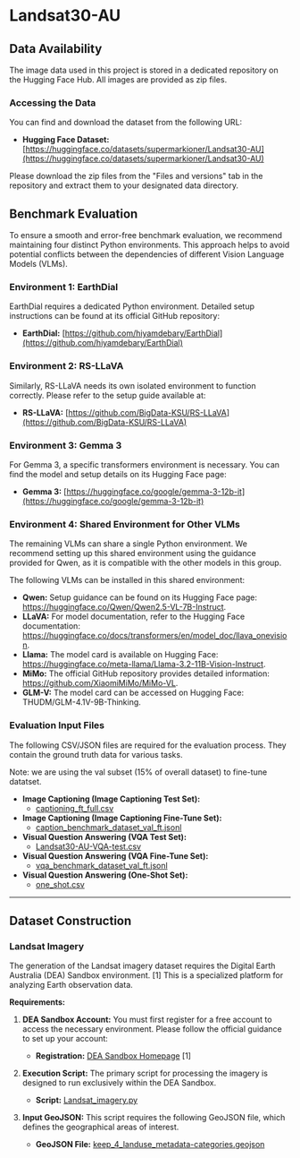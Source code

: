 # Landsat30-AU

## Data Availability

The image data used in this project is stored in a dedicated repository on the Hugging Face Hub. All images are provided as zip files.

### Accessing the Data

You can find and download the dataset from the following URL:

*   **Hugging Face Dataset:** [https://huggingface.co/datasets/supermarkioner/Landsat30-AU](https://huggingface.co/datasets/supermarkioner/Landsat30-AU)

Please download the zip files from the "Files and versions" tab in the repository and extract them to your designated data directory.

## Benchmark Evaluation

To ensure a smooth and error-free benchmark evaluation, we recommend maintaining four distinct Python environments. This approach helps to avoid potential conflicts between the dependencies of different Vision Language Models (VLMs).

### Environment 1: EarthDial

EarthDial requires a dedicated Python environment. Detailed setup instructions can be found at its official GitHub repository:

*   **EarthDial:** [https://github.com/hiyamdebary/EarthDial](https://github.com/hiyamdebary/EarthDial)

### Environment 2: RS-LLaVA

Similarly, RS-LLaVA needs its own isolated environment to function correctly. Please refer to the setup guide available at:

*   **RS-LLaVA:** [https://github.com/BigData-KSU/RS-LLaVA](https://github.com/BigData-KSU/RS-LLaVA)

### Environment 3: Gemma 3

For Gemma 3, a specific transformers environment is necessary. You can find the model and setup details on its Hugging Face page:

*   **Gemma 3:** [https://huggingface.co/google/gemma-3-12b-it](https://huggingface.co/google/gemma-3-12b-it)

### Environment 4: Shared Environment for Other VLMs

The remaining VLMs can share a single Python environment. We recommend setting up this shared environment using the guidance provided for Qwen, as it is compatible with the other models in this group.

The following VLMs can be installed in this shared environment:

*   **Qwen:** Setup guidance can be found on its Hugging Face page: https://huggingface.co/Qwen/Qwen2.5-VL-7B-Instruct.
*   **LLaVA:** For model documentation, refer to the Hugging Face documentation: https://huggingface.co/docs/transformers/en/model_doc/llava_onevision.
*   **Llama:** The model card is available on Hugging Face: https://huggingface.co/meta-llama/Llama-3.2-11B-Vision-Instruct.
*   **MiMo:** The official GitHub repository provides detailed information: https://github.com/XiaomiMiMo/MiMo-VL.
*   **GLM-V:** The model card can be accessed on Hugging Face: THUDM/GLM-4.1V-9B-Thinking.

### Evaluation Input Files

The following CSV/JSON files are required for the evaluation process. They contain the ground truth data for various tasks.

Note: we are using the val subset (15% of overall dataset) to fine-tune datatset.

*   **Image Captioning (Image Captioning Test Set):**
    *   [captioning_ft_full.csv](https://raw.githubusercontent.com/papersubmit1/landsat30-au/main/lightweight_files/caption_gt/captioning_ft_full.csv)
*   **Image Captioning (Image Captioning Fine-Tune Set):**
    *   [caption_benchmark_dataset_val_ft.jsonl](https://huggingface.co/datasets/supermarkioner/Landsat30-AU/blob/main/ground_truth_files/caption_benchmark_dataset_val_ft.jsonl)
*   **Visual Question Answering (VQA Test Set):**
    *   [Landsat30-AU-VQA-test.csv](https://raw.githubusercontent.com/papersubmit1/landsat30-au/main/lightweight_files/vqa_gt/Landsat30-AU-VQA-test.csv)
*   **Visual Question Answering (VQA Fine-Tune Set):**
    *   [vqa_benchmark_dataset_val_ft.jsonl](https://huggingface.co/datasets/supermarkioner/Landsat30-AU/blob/main/ground_truth_files/vqa_benchmark_dataset_val_ft.jsonl)
*   **Visual Question Answering (One-Shot Set):**
    *   [one_shot.csv](https://raw.githubusercontent.com/papersubmit1/landsat30-au/main/lightweight_files/one_shot_gt/one_shot.csv)

---

## Dataset Construction

### Landsat Imagery

The generation of the Landsat imagery dataset requires the Digital Earth Australia (DEA) Sandbox environment. [1] This is a specialized platform for analyzing Earth observation data.

**Requirements:**

1.  **DEA Sandbox Account:** You must first register for a free account to access the necessary environment. Please follow the official guidance to set up your account:
    *   **Registration:** [DEA Sandbox Homepage](https://app.sandbox.dea.ga.gov.au/) [1]

2.  **Execution Script:** The primary script for processing the imagery is designed to run exclusively within the DEA Sandbox.
    *   **Script:** [Landsat_imagery.py](https://github.com/papersubmit1/landsat30-au/blob/main/Dataset%20Construction/Stage%201%3A%20Imagery%20and%20Metadata%20Preparation/Landsat_imagery.py)

3.  **Input GeoJSON:** This script requires the following GeoJSON file, which defines the geographical areas of interest.
    *   **GeoJSON File:** [keep_4_landuse_metadata-categories.geojson](https://github.com/papersubmit1/landsat30-au/blob/main/lightweight_files/geojson_files/keep_4_landuse_metadata-categories.geojson)



